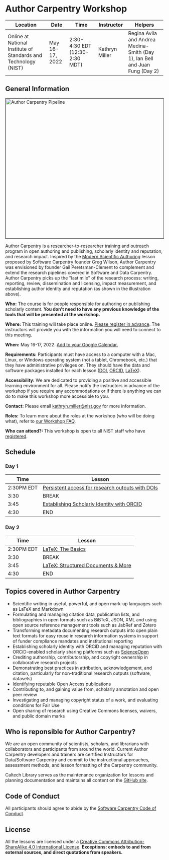 
# Author Carpentry Workshop                 
|Location| Date |Time |Instructor|Helpers|
|--|--|--|--|--|
| Online at National Institute of Standards and Technology (NIST)|  May 16-17, 2022|2:30-4:30 EDT (12:30-2:30 MDT)|Kathryn Miller|Regina Avila and Andrea Medina-Smith (Day 1), Ian Bell and Juan Fung (Day 2)||

## General Information
<img src="img/AC_Pipeline.png" alt="Author Carpentry Pipeline" width="666" height="444" border="1">  

Author Carpentry is a researcher-to-researcher training and outreach program in
open authoring and publishing, scholarly identity and reputation, and research
impact. Inspired by the [Modern Scientific
Authoring](https://swcarpentry.github.io/modern-scientific-authoring/) lesson
proposed by Software Carpentry founder Greg Wilson, Author Carpentry was
envisioned by founder Gail Peretsman-Clement to complement and extend the 
research pipelines covered in Software and Data Carpentry. Author Carpentry 
picks up the "last mile" of the research process: writing, reporting, review, 
dissemination and licensing, impact measurement, and establishing author identity and reputation (as shown in the illustration above).

**Who:**  The course is for people responsible for authoring or publishing scholarly content. **You don't need to have any previous knowledge of the tools that will be presented at the workshop.**

**Where:**  This training will take place online.  [Please register in advance](https://forms.gle/UcRHrtVfCUUgypJe9). The instructors will provide you with the information you will need to connect to this meeting.

**When:**  May 16-17, 2022.  [Add to your Google Calendar.](https://calendar.google.com/calendar/render?action=TEMPLATE&text=Author%20Carpentry%20Workshop&dates=20220516/20220517&trp=false&sprop&sprop=name:&sf=true&output=xml&location=online&details=Author%20Carpentry%20Workshop%20at%20National%20Institute%20of%20Standards%20and%20Technology%20(NIST))

**Requirements:**  Participants must have access to a computer with a Mac, Linux, or Windows operating system (not a tablet, Chromebook, etc.) that they have administrative privileges on. They should have the data and software packages installed for each lesson ([DOI](https://authorcarpentry.github.io/dois-citation-data/#requirements), [ORCID](https://authorcarpentry.github.io/orcid-profile/#requirements), [LaTeX](/latex.md)).

**Accessibility:**  We are dedicated to providing a positive and accessible learning environment for all. Please notify the instructors in advance of the workshop if you require any accommodations or if there is anything we can do to make this workshop more accessible to you.

**Contact:**  Please email  [kathryn.miller@nist.gov](mailto:kathryn.miller@nist.gov)  for more information.

**Roles:**  To learn more about the roles at the workshop (who will be doing what), refer to  [our Workshop FAQ](https://carpentries.org/workshop_faq/#what-are-the-roles-of-everyone-participating-in-a-workshop).

**Who can attend?:**  This workshop is open to all NIST staff who have  [registered](https://forms.gle/UcRHrtVfCUUgypJe9).

## Schedule

### Day 1
|Time |Lesson |
|--|--|
|2:30PM EDT| [Persistent access for research outputs with DOIs](https://kmiller621.github.io/dois-citation-data/) |
|3:30|BREAK|
|3:45|[Establishing Scholarly Identity with ORCID](https://kmiller621.github.io/orcid-profile/)|
|4:30|END|

### Day 2

|Time |Lesson |
|--|--|
|2:30PM EDT|[LaTeX: The Basics](https://jdlm.info/latex-course/en/part1.pdf)|
|3:30|BREAK|
|3:45|[LaTeX: Structured Documents & More](https://jdlm.info/latex-course/en/part2.pdf)|
|4:30|END|

## Topics covered in Author Carpentry 

* Scientific writing in useful, powerful, and open mark-up languages such as LaTeX and Markdown 
* Formulating and managing citation data, publication lists, and bibliographies in open formats such as BiBTeX, JSON, XML and using open source reference management tools such as JabRef and Zotero
* Transforming metadata documenting research outputs into open plain text formats for easy reuse in research information systems in support of funder compliance mandates and institutional reporting
* Establishing scholarly identity with ORCiD and managing reputation with ORCiD-enabled scholarly sharing platforms such as [ScienceOpen](https://www.scienceopen.com)
* Crediting authorship, contributorship, and copyright ownership in collaborative research projects
* Demonstrating best practices in attribution, acknowledgement, and citation, particularly for non-traditional research outputs (software, datasets)
* Identifying reputable Open Access publications
* Contributing to, and gaining value from, scholarly annotation and open peer review
* Investigating and managing copyright status of a work, and evaluating conditions for Fair Use
* Open sharing of research using Creative Commons licenses, waivers, and public domain marks

## Who is reponsible for Author Carpentry?

We are an open community of scientists, scholars, and librarians with collaborators and participants from around the world. Current Author Carpentry developers and trainers are certified Instructors for Data/Software Carpentry and commit to the instructional approaches, assessment methods, and lesson formatting of the Carpentry community.

Caltech Library serves as the maintenance organization for lessons and planning documentation and maintains all content on the [GitHub site](https://github.com/AuthorCarpentry). 

## Code of Conduct
All participants should agree to abide by the [Software Carpentry Code of Conduct](https://software-carpentry.org/conduct/).

## License
All the lessons are licensed under a [Creative Commons Attribution-ShareAlike 4.0 International License](https://creativecommons.org/licenses/by-sa/4.0/). **Exceptions: embeds to and from external sources, and direct quotations from speakers.**


<script type="application/ld+json">
{
  "@context": "http://schema.org",
  "@type": "CreativeWork",
  "@id": "https://doi.org/10.7907/z96h4ffz",
  "url": "https://authorcarpentry.github.io",
  "additionalType": "Curriculum",
  "name": "AuthorCarpentry Homepage",
  "author": {
    "name": "Caltech Library"
  },
  "description": "Author Carpentry, is a researcher- to -researcher training
and outreach program to enhance scientific authorship and publishing in the
digital age. The aim of Author Carpentry is to promote and support good
information handling tools, practices, and skills that help researchers
prepare, submit, and publish contributions that add value to the scholarly
record and invite others to adapt and build upon them. AuthorCarpentry promotes
the Force11 FAIR principles ensuring that scientific outputs are Findable,
Accessibe, Interoperable, and Reuseable. FAIR puts specific emphasis on
enhancing the ability of machines to automatically find and use the data, in
addition to supporting its reuse by individuals.",
  "license": "https://creativecommons.org/licenses/by/4.0",
  "keywords": "Responsible conduct of reserach, Researcher training",
  "inLanguage": "En",
  "datePublished": "2017",
  "schemaVersion": "http://datacite.org/schema/kernel-3",
  "publisher": {
    "@type": "Organization",
    "name": "Caltech Library"
  },
  "provider": {
    "@type": "Organization",
    "name": "DataCite"
  }
}
</script>


